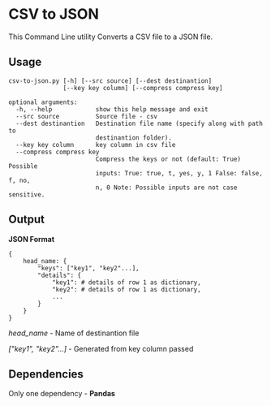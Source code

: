 # CSV to JSON
This Command Line utility Converts a CSV file to a JSON file.

## Usage
```
csv-to-json.py [-h] [--src source] [--dest destinantion]
               [--key key column] [--compress compress key]

optional arguments:
  -h, --help            show this help message and exit
  --src source          Source file - csv
  --dest destinantion   Destination file name (specify along with path to
                        destinantion folder).
  --key key column      key column in csv file
  --compress compress key
                        Compress the keys or not (default: True) Possible
                        inputs: True: true, t, yes, y, 1 False: false, f, no,
                        n, 0 Note: Possible inputs are not case sensitive.
```

## Output
**JSON Format**
```
{
	head_name: {
		"keys": ["key1", "key2"...],
		"details": {
			"key1": # details of row 1 as dictionary,
			"key2": # details of row 1 as dictionary,
			...
		}
	}
}
```

*head_name* - Name of destinantion file

*["key1", "key2"...]* - Generated from key column passed

## Dependencies
Only one dependency - **Pandas**